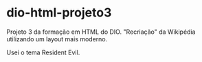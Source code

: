 # dio-html-projeto3
Projeto 3 da formação em HTML do DIO. "Recriação" da Wikipédia utilizando um layout mais moderno.

Usei o tema Resident Evil.
